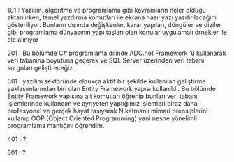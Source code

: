 101 : Yazılım, algoritma ve programlama gibi kavramların neler olduğu aktarılırken, 
temel yazdırma komutları ile ekrana nasıl yazı yazdırılacağını gösteriliyor. 
Bunların dışında değişkenler, karar yapıları, döngüler ve diziler gibi programlama dünyasının yapı taşları olan konular uygulamalı örnekler ile ele alınıyor


201 : Bu bölümde C# programlama dilinde ADO.net Framework 'ü kullanarak veri tabanına boyutuna geçerek ve SQL Server üzerinden veri tabanı sorguları geliştireceğiz.

301 : yazılım sektöründe oldukça aktif bir şekilde kullanılan geliştirme yaklaşımlarından biri olan Entity Framework yapısı kullanıldı. Bu bölümde Entity Framework yapısına ait komutları öğrenip bunları veri tabanı işlemlerinde kullandım ve ayrıyeten 
yaptığımız işlemleri biraz daha profesyonel ve gerçek hayat taşıyarak N katmanlı mimari prensiplerini kullanıp OOP (Object Oriented Programming) yani nesne yönelimli programlama mantığını öğrendim.


401 : ?


501 : ?

